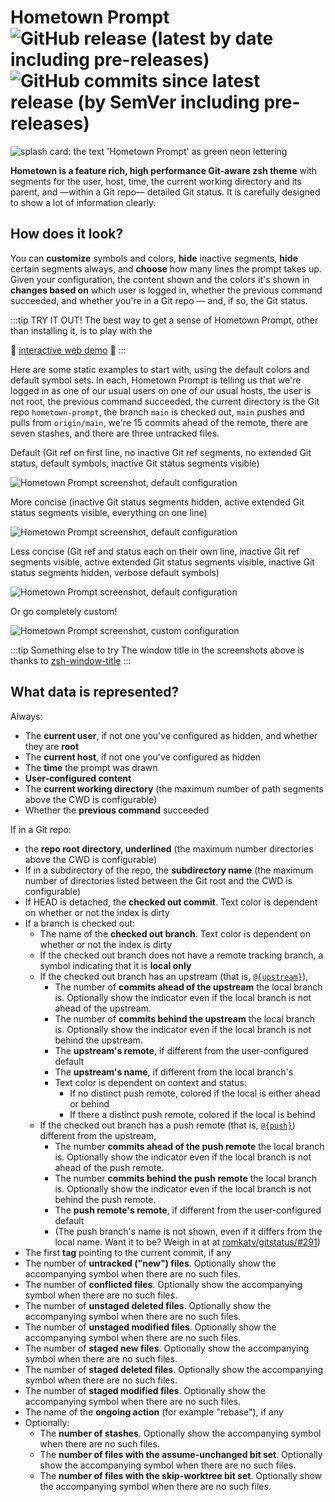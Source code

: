 # Hometown Prompt ![GitHub release (latest by date including pre-releases)](https://img.shields.io/github/v/release/olets/hometown-prompt?include_prereleases&label=pre-release) ![GitHub commits since latest release (by SemVer including pre-releases)](https://img.shields.io/github/commits-since/olets/hometown-prompt/latest?include_prereleases)

![splash card: the text 'Hometown Prompt' as green neon lettering](/images/hometown-prompt-splash-card.png)

**Hometown is a feature rich, high performance Git-aware zsh theme** with segments for the user, host, time, the current working directory and its parent, and —within a Git repo— detailed Git status. It is carefully designed to show a lot of information clearly.

## How does it look?

You can **customize** symbols and colors, **hide** inactive segments, **hide** certain segments always, and **choose** how many lines the prompt takes up. Given your configuration, the content shown and the colors it's shown in **changes based on** which user is logged in, whether the previous command succeeded, and whether you're in a Git repo — and, if so, the Git status.

:::tip TRY IT OUT!
The best way to get a sense of Hometown Prompt, other than installing it, is to play with the

🎨 [interactive web demo](./demo.md) 🎨
:::

Here are some static examples to start with, using the default colors and default symbol sets. In each, Hometown Prompt is telling us that we're logged in as one of our usual users on one of our usual hosts, the user is not root, the previous command succeeded, the current directory is the Git repo `hometown-prompt`, the branch `main` is checked out, `main` pushes and pulls from `origin/main`, we're 15 commits ahead of the remote, there are seven stashes, and there are three untracked files.

Default (Git ref on first line, no inactive Git ref segments, no extended Git status, default symbols, inactive Git status segments visible)

![Hometown Prompt screenshot, default configuration](/images/hometown-prompt-default.png)

More concise (inactive Git status segments hidden, active extended Git status segments visible, everything on one line)

![Hometown Prompt screenshot, default configuration](/images/hometown-prompt-short.png)

Less concise (Git ref and status each on their own line, inactive Git ref segments visible, active extended Git status segments visible, inactive Git status segments hidden, verbose default symbols)

![Hometown Prompt screenshot, default configuration](/images/hometown-prompt-long.png)

Or go completely custom!

![Hometown Prompt screenshot, custom configuration](/images/hometown-prompt-custom.png)

:::tip Something else to try
The window title in the screenshots above is thanks to [zsh-window-title](https://github.com/olets/zsh-window-title)
:::

## What data is represented?

Always:

- The **current user**, if not one you've configured as hidden, and whether they are **root**
- The **current host**, if not one you've configured as hidden
- The **time** the prompt was drawn
- **User-configured content**
- The **current working directory** (the maximum number of path segments above the CWD is configurable)
- Whether the **previous command** succeeded

If in a Git repo:

- the **repo root directory, underlined** (the maximum number directories above the CWD is configurable)
- If in a subdirectory of the repo, the **subdirectory name** (the maximum number of directories listed between the Git root and the CWD is configurable)
- If HEAD is detached, the **checked out commit**. Text color is dependent on whether or not the index is dirty
- If a branch is checked out:
  - The name of the **checked out branch**. Text color is dependent on whether or not the index is dirty
  - If the checked out branch does not have a remote tracking branch, a symbol indicating that it is **local only**
  - If the checked out branch has an upstream (that is, [`@{upstream}`](https://www.git-scm.com/docs/gitrevisions#Documentation/gitrevisions.txt-emltbranchnamegtupstreamemegemmasterupstreamememuem)),
    - The number of **commits ahead of the upstream** the local branch is. Optionally show the indicator even if the local branch is not ahead of the upstream.
    - The number of **commits behind the upstream** the local branch is. Optionally show the indicator even if the local branch is not behind the upstream.
    - The **upstream's remote**, if different from the user-configured default
    - The **upstream's name**, if different from the local branch's
    - Text color is dependent on context and status:
      - If no distinct push remote, colored if the local is either ahead or behind
      - If there a distinct push remote, colored if the local is behind
  - If the checked out branch has a push remote (that is, [`@{push}`](https://www.git-scm.com/docs/gitrevisions#Documentation/gitrevisions.txt-emltbranchnamegtpushemegemmasterpushemempushem)) different from the upstream,
    - The number **commits ahead of the push remote** the local branch is. Optionally show the indicator even if the local branch is not ahead of the push remote.
    - The number **commits behind the push remote** the local branch is. Optionally show the indicator even if the local branch is not behind the push remote.
    - The **push remote's remote**, if different from the user-configured default
    - (The push branch's name is not shown, even if it differs from the local name. Want it to be? Weigh in at at [romkatv/gitstatus/#291](https://github.com/romkatv/gitstatus/issues/291))
- The first **tag** pointing to the current commit, if any
- The number of **untracked ("new") files**. Optionally show the accompanying symbol when there are no such files.
- The number of **conflicted files**. Optionally show the accompanying symbol when there are no such files.
- The number of **unstaged deleted files**. Optionally show the accompanying symbol when there are no such files.
- The number of **unstaged modified files**. Optionally show the accompanying symbol when there are no such files.
- The number of **staged new files**. Optionally show the accompanying symbol when there are no such files.
- The number of **staged deleted files**. Optionally show the accompanying symbol when there are no such files.
- The number of **staged modified files**. Optionally show the accompanying symbol when there are no such files.
- The name of the **ongoing action** (for example "rebase"), if any
- Optionally:
  - The **number of stashes**. Optionally show the accompanying symbol when there are no such files.
  - The **number of files with the assume-unchanged bit set**. Optionally show the accompanying symbol when there are no such files.
  - The **number of files with the skip-worktree bit set**. Optionally show the accompanying symbol when there are no such files.
